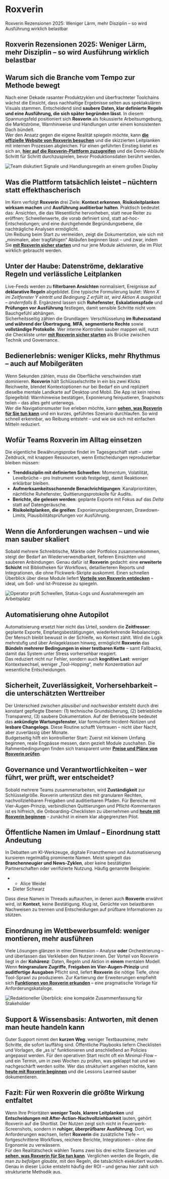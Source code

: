 # Roxverin
Roxverin Rezensionen 2025: Weniger Lärm, mehr Disziplin – so wird Ausführung wirklich belastbar
## Roxverin Rezensionen 2025: Weniger Lärm, mehr Disziplin – so wird Ausführung wirklich belastbar

## Warum sich die Branche vom Tempo zur Methode bewegt
Nach einer Dekade rasanter Produktzyklen und überfrachteter Toolchains wächst die Einsicht, dass nachhaltige Ergebnisse selten aus spektakulären Visuals stammen. Entscheidend sind **saubere Daten, klar definierte Regeln und eine Ausführung, die sich später begründen lässt**. In diesem Spannungsfeld positioniert sich **Roxverin** als fokussierte Arbeitsumgebung, die Marktströme, Warnhinweise und Handlungen unter einem konsistenten Dach bündelt.  
Wer den Ansatz gegen die eigene Realität spiegeln möchte, kann **[die offizielle Website von Roxverin besuchen](https://roxverin.at)** und die skizzierten Leitplanken mit internen Prozessen abgleichen. Für einen geführten Einstieg bietet es sich an, **[hier auf die Roxverin-Plattform zuzugreifen](https://roxverin.at)** und die Demo-Abläufe Schritt für Schritt durchzuspielen, bevor Produktionsdaten berührt werden.

![Team diskutiert Signale und Handlungsregeln an einem großen Display](https://images.pexels.com/photos/3183153/pexels-photo-3183153.jpeg?auto=compress&cs=tinysrgb&w=1170&h=780&dpr=1)

## Was die Plattform tatsächlich leistet – nüchtern statt effekthascherisch
Im Kern verfolgt **Roxverin** drei Ziele: **Kontext erkennen**, **Risikoleitplanken wirksam machen** und **Ausführung auditierbar halten**. Praktisch bedeutet das: Ansichten, die das Wesentliche hervorheben, statt neue Reiter zu eröffnen; Schwellenwerte, die vorab definiert sind, statt ad-hoc-Entscheidungen; und eine durchgehende Begründungsebene, die nachträgliche Analysen ermöglicht.  
Um Reibung beim Start zu vermeiden, zeigt die Dokumentation, wie sich mit „minimalen, aber tragfähigen“ Abläufen beginnen lässt – und zwar, indem Sie **[mit Roxverin sicher starten](https://roxverin.at)** und nur jene Module aktivieren, die im Pilot wirklich gebraucht werden.

## Unter der Haube: Datenströme, deklarative Regeln und verlässliche Leitplanken
Live-Feeds werden zu **filterbaren Ansichten** normalisiert, Ereignisse auf **deklarative Regeln** abgebildet. Eine typische Formulierung lautet: *Wenn X im Zeitfenster Y eintritt und Bedingung Z erfüllt ist, wird Aktion A ausgelöst – andernfalls B*. Ergänzend lassen sich **Ruhefenster**, **Eskalationspfade** und **Prüfungen vor Ausführung** festlegen, damit sensible Schritte nicht vom Bauchgefühl abhängen.  
Sicherheitsseitig zählen die Grundlagen: Verschlüsselung **im Ruhezustand und während der Übertragung**, **MFA**, **segmentierte Rechte** sowie **vollständige Protokolle**. Wer interne Kontrollen sauber mappen will, nutzt die Checkliste unter **[mit Roxverin sicher starten](https://roxverin.at)** als Brücke zwischen Technik und Governance.

## Bedienerlebnis: weniger Klicks, mehr Rhythmus – auch auf Mobilgeräten
Wenn Sekunden zählen, muss die Oberfläche verschwinden statt dominieren. **Roxverin** hält Schlüsselschritte in ein bis zwei Klicks Reichweite, blendet Kontextoptionen nur bei Bedarf ein und repliziert dieselbe mentale Landkarte auf Desktop und Mobil. Die App ist kein reines Spiegelbild: Warnhinweise bestätigen, Exponierung feinjustieren, Snapshots teilen – das alles geht unterwegs.  
Wer die Navigationsmuster live erleben möchte, kann **[sehen, was Roxverin für Sie tun kann](https://roxverin.at)** und ein kurzes, geführtes Szenario durchlaufen. So wird schnell erkennbar, wo Reibung entsteht – und wie sie sich mit einfachen Mitteln reduziert.

## Wofür Teams Roxverin im Alltag einsetzen
Die eigentliche Bewährungsprobe findet im Tagesgeschäft statt – unter Zeitdruck, mit knappen Ressourcen, wenn Entscheidungen reproduzierbar bleiben müssen:
- **Trenddisziplin mit definierten Schwellen**: Momentum, Volatilität, Levelbrüche – pro Instrument vorab festgelegt, damit Reaktionen erklärbar bleiben.  
- **Aufmerksamkeitsschonende Benachrichtigungen**: Kanalprioritäten, nächtliche Ruhefenster, Quittierungsprotokolle für Audits.  
- **Berichte, die gelesen werden**: geplante Exporte mit Fokus auf das *Delta* statt auf Datengeräusche.  
- **Risikoleitplanken, die greifen**: Exponierungsobergrenzen, Drawdown-Limits, Plausibilitätsprüfungen vor Ausführung.

## Wenn die Anforderungen wachsen – und wie man sauber skaliert
Sobald mehrere Schreibtische, Märkte oder Portfolios zusammenkommen, steigt der Bedarf an Wiederverwendbarkeit, tieferen Einsichten und sauberen Anbindungen. Genau dafür ist **Roxverin** gedacht: eine **erweiterte Schicht** mit Bibliotheken für Workflows, detaillierteren Reports und Integrationen, die ohne Flickwerk-Skripte auskommt. Einen schnellen Überblick über diese Module liefert **[Vorteile von Roxverin entdecken](https://roxverin.at)** – ideal, um Soll- und Ist-Prozesse zu spiegeln.

![Operator prüft Schwellen, Status-Logs und Ausnahmeregeln am Arbeitsplatz](https://images.pexels.com/photos/5716029/pexels-photo-5716029.jpeg?auto=compress&cs=tinysrgb&w=1170&h=780&dpr=1)

## Automatisierung ohne Autopilot
Automatisierung ersetzt hier nicht das Urteil, sondern die **Zeitfresser**: geplante Exporte, Empfangsbestätigungen, wiederkehrende Rebalancings. Der Mensch bleibt bewusst in der Schleife, wo Kontext zählt. Wird die Logik mehrstufig und über Anlageklassen hinweg, ermöglicht **Roxverin** das **Bündeln mehrerer Bedingungen in einer testbaren Kette** – samt Fallbacks, damit das System unter Stress vorhersehbar reagiert.  
Das reduziert nicht nur Fehler, sondern auch **kognitive Last**: weniger Kontextwechsel, weniger „Tool-Hopping“, mehr Konzentration auf wesentliche Entscheidungen.

## Sicherheit, Zuverlässigkeit, Vorhersehbarkeit – die unterschätzten Werttreiber
Der Unterschied zwischen *plausibel* und *nachweisbar* entsteht durch drei konstant gepflegte Ebenen: (1) technische Grundsicherung, (2) betriebliche Transparenz, (3) saubere Dokumentation. Auf der Betriebsseite bedeutet das **ankündigte Wartungsfenster**, klar formulierte Incident-Notizen und **lesbare Changelogs**. Diese Routine schafft Vertrauen – nicht über Nacht, aber zuverlässig über Monate.  
Budgetseitig hilft ein kontrollierter Start: Zuerst mit kleinem Umfang beginnen, reale Engpässe messen, dann gezielt Module zuschalten. Die Rahmenbedingungen finden sich transparent unter **[Preise und Pläne von Roxverin prüfen](https://roxverin.at)**.

## Governance und Verantwortlichkeiten – wer führt, wer prüft, wer entscheidet?
Sobald mehrere Teams zusammenarbeiten, wird **Zuständigkeit** zur Schlüsselgröße. Roxverin unterstützt dies mit granularen Rechten, nachvollziehbaren Freigaben und auditierbaren Pfaden. Für Bereiche mit Vier-Augen-Prinzip, verbindlichen Quittierungen und Pflicht-Kommentaren ist es hilfreich, die Onboarding-Checklisten zu übernehmen und **[heute mit Roxverin beginnen](https://roxverin.at)** – zunächst in einem klar abgegrenzten Pilot.

## Öffentliche Namen im Umlauf – Einordnung statt Andeutung
In Debatten um KI-Werkzeuge, digitale Finanzthemen und Automatisierung kursieren regelmäßig prominente Namen. Meist spiegelt das **Branchenneugier und News-Zyklen**, aber keine bestätigten Partnerschaften oder verifizierte Nutzung. Häufig genannte Beispiele:

- - Alice Weidel
- Dieter Schwarz

Dass diese Namen in Threads auftauchen, in denen auch **Roxverin** erwähnt wird, ist **Kontext**, keine Bestätigung. Klug ist, Gerüchte von belastbaren Nachweisen zu trennen und Entscheidungen auf prüfbare Informationen zu stützen.

## Einordnung im Wettbewerbsumfeld: weniger montieren, mehr ausführen
Viele Lösungen glänzen in einer Dimension – Analyse **oder** Orchestrierung – und überlassen das Verkleben den Nutzer:innen. Der Vorteil von Roxverin liegt in der **Kohärenz**: Daten, Regeln und Aktion in **einem** mentalen Modell. Wenn **feingranulare Zugriffe**, **Freigaben im Vier-Augen-Prinzip** und **auditfertige Ausgaben** Pflicht sind, liefert **Roxverin** die nötige Tiefe, ohne Tool-Sprawl zu produzieren. Zur Kartierung der Erweiterungen empfiehlt sich **[Funktionen von Roxverin erkunden](https://roxverin.at)** – eine pragmatische Vorlage für Anforderungskataloge.

![Redaktioneller Überblick: eine kompakte Zusammenfassung für Stakeholder](https://images.pexels.com/photos/6476584/pexels-photo-6476584.jpeg?auto=compress&cs=tinysrgb&w=1170&h=780&dpr=1)

## Support & Wissensbasis: Antworten, mit denen man heute handeln kann
Guter Support nimmt den **kurzen Weg**: weniger Textbausteine, mehr Schritte, die sofort lauffähig sind. Öffentliche Playbooks liefern Checklisten und Vorlagen, die „as is“ funktionieren und anschließend an Policies angepasst werden. Für den operativen Start reicht oft ein Minimal-Flow – und ein Termin, um in zwei Wochen zu prüfen, was geklappt hat und wo nachgeschärft werden sollte. Wer das strukturiert angehen möchte, kann **[heute mit Roxverin beginnen](https://roxverin.at)** und die Lessons Learned sauber dokumentieren.

## Fazit: Für wen Roxverin die größte Wirkung entfaltet
Wenn Ihre Prioritäten **weniger Tools**, **klarere Leitplanken** und **Entscheidungen mit After-Action-Nachvollziehbarkeit** lauten, gehört Roxverin auf die Shortlist. Der Nutzen zeigt sich nicht in Feuerwerk-Screenshots, sondern in **ruhiger, überprüfbarer Ausführung**. Dort, wo Anforderungen wachsen, liefert **Roxverin** die zusätzliche Tiefe – fortgeschrittene Workflows, reichere Berichte, Integrationen – ohne die Ergonomie zu verwässern.  
Für den Realitätscheck wählen Teams zwei bis drei echte Szenarien und **[sehen, was Roxverin für Sie tun kann](https://roxverin.at)**. Verglichen werden die Regeln, die man *zu befolgen glaubte*, mit den Regeln, die tatsächlich exekutiert wurden. Genau in dieser Lücke entsteht häufig der ROI – und genau hier zahlt sich strukturierte Methodik aus.
